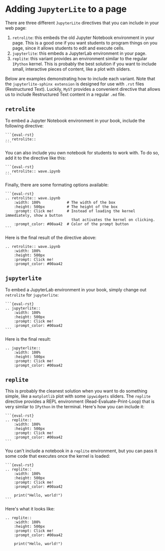 # Adding `JupyterLite` to a page

There are three different `JupyterLite` directives that you can include in your web page:

1. `retrolite`: this embeds the old Jupyter Notebook environment in your page. This is a good one if you want students to program things on you page, since it allows students to edit and execute cells.
2. `jupyterlite`: this embeds a JupyterLab environment in your page. 
3. `replite`: this variant provides an environment similar to the regular `IPython` kernel. This is probably the best solution if you want to include small, interactive pieces of content, like a plot with sliders. 

Below are examples demonstrating how to include each variant. Note that the `jupyterlite-sphinx extension` is designed for use with `.rst` files (Restructured Text). Luckily, `MyST` provides a convenient directive that allows us to include Restructured Text content in a regular `.md` file. 


## `retrolite`

To embed a Jupyter Notebook environment in your book, include the following directive:

    ```{eval-rst}
    .. retrolite::
    ```

You can also include you own notebook for students to work with. To do so, add it to the directive like this:

    ```{eval-rst}
    .. retrolite:: wave.ipynb
    ```

Finally, there are some formating options available:

    ```{eval-rst}
    .. retrolite:: wave.ipynb
        :width: 100%            # The width of the box
        :height: 500px          # The height of the box
        :prompt: Click me!      # Instead of loading the kernel immediately, show a button 
                                  that activates the kernel on clicking. 
        :prompt_color: #00aa42  # Color of the prompt button
    ```

Here is the final result of the directive above:

```{eval-rst}
.. retrolite:: wave.ipynb
    :width: 100%
    :height: 500px
    :prompt: Click me!
    :prompt_color: #00aa42
```

## `jupyterlite`

To embed a JupyterLab environment in your book, simply change out `retrolite` for `jupyterlite`:

    ```{eval-rst}
    .. jupyterlite::
        :width: 100%
        :height: 500px
        :prompt: Click me!
        :prompt_color: #00aa42
    ```

Here is the final result:

```{eval-rst}
.. jupyterlite:: 
    :width: 100%
    :height: 500px
    :prompt: Click me!
    :prompt_color: #00aa42
```

## `replite`

This is probably the cleanest solution when you want to do something simple, like a `matplotlib` plot with some `ipywidgets` sliders. The `replite` directive provides a REPL environment (Read-Evaluate-Print-Loop) that is very similar to `IPython` in the terminal. Here's how you can include it:

    ```{eval-rst}
    .. replite::
        :width: 100%
        :height: 500px
        :prompt: Click me!
        :prompt_color: #00aa42
    ```

You can't include a notebook in a `replite` environment, but you can pass it some code that executes once the kernel is loaded:

    ```{eval-rst}
    .. replite::
        :width: 100%
        :height: 500px
        :prompt: Click me!
        :prompt_color: #00aa42

        print("Hello, world!")
    ```

Here's what it looks like:

```{eval-rst}
.. replite::
    :width: 100%
    :height: 500px
    :prompt: Click me!
    :prompt_color: #00aa42

    print("Hello, world!")
```